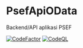 # PsefApiOData

Backend/API aplikasi PSEF

[![CodeFactor](https://www.codefactor.io/repository/github/martinussuherman/PsefApiOData/badge)](https://www.codefactor.io/repository/github/martinussuherman/PsefApiOData) [![CodeQL](https://github.com/martinussuherman/PsefApiOData/actions/workflows/codeql-analysis.yml/badge.svg)](https://github.com/martinussuherman/PsefApiOData/actions/workflows/codeql-analysis.yml)
